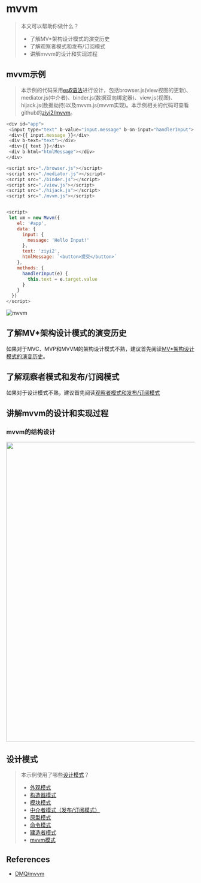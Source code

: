 # mvvm

> 本文可以帮助你做什么？
>- 了解MV*架构设计模式的演变历史
>- 了解观察者模式和发布/订阅模式
>- 讲解mvvm的设计和实现过程


## mvvm示例

> 本示例的代码采用[es6语法](https://ziyi2.github.io/2017/09/13/Es6%E5%88%9D%E6%8E%A2.html#more)进行设计，包括browser.js(view视图的更新)、mediator.js(中介者)、binder.js(数据双向绑定器)、view.js(视图)、hijack.js(数据劫持)以及mvvm.js(mvvm实现)。本示例相关的代码可查看github的[ziyi2/mvvm](https://github.com/ziyi2/mvvm)。

``` javascript
<div id="app">
 <input type="text" b-value="input.message" b-on-input="handlerInput">
 <div>{{ input.message }}</div>
 <div b-text="text"></div>
 <div>{{ text }}</div>
 <div b-html="htmlMessage"></div>
</div>

<script src="./browser.js"></script>
<script src="./mediator.js"></script>
<script src="./binder.js"></script>
<script src="./view.js"></script>
<script src="./hijack.js"></script>
<script src="./mvvm.js"></script>


<script>
 let vm = new Mvvm({
    el: '#app',
    data: {
      input: {
        message: 'Hello Input!'
      },
      text: 'ziyi2',
      htmlMessage: `<button>提交</button>`
    },
    methods: {
      handlerInput(e) {
        this.text = e.target.value
      }
    }
  })
</script>
```

![mvvm](http://onh40c6zw.bkt.clouddn.com/mvvm.gif?imageView2/1/w/400/h/200/format/gif/q/1|imageslim)

## 了解MV*架构设计模式的演变历史

如果对于MVC、MVP和MVVM的架构设计模式不熟，建议首先阅读[MV*架构设计模式的演变历史](https://github.com/ziyi2/mvvm/blob/master/doc/history.md)。

## 了解观察者模式和发布/订阅模式

如果对于设计模式不熟，建议首先阅读[观察者模式和发布/订阅模式](https://github.com/ziyi2/mvvm/blob/master/doc/mode.md)


## 讲解mvvm的设计和实现过程

### mvvm的结构设计

<img  width="800px" src="http://onh40c6zw.bkt.clouddn.com/%5Bmvvm%5Dmvvm_design.png"/>


## 设计模式

> 本示例使用了哪些[设计模式](https://ziyi2.github.io/2018/07/15/js%E8%AE%BE%E8%AE%A1%E6%A8%A1%E5%BC%8F.html#more)？
>-  [外观模式](https://github.com/ziyi2/js/blob/master/JS%E8%AE%BE%E8%AE%A1%E6%A8%A1%E5%BC%8F.md#facade%E5%A4%96%E8%A7%82%E6%A8%A1%E5%BC%8F)
>-  [构造器模式](https://github.com/ziyi2/js/blob/master/JS%E8%AE%BE%E8%AE%A1%E6%A8%A1%E5%BC%8F.md#constructor%E6%9E%84%E9%80%A0%E5%99%A8%E6%A8%A1%E5%BC%8F)
>-  [模块模式](https://github.com/ziyi2/js/blob/master/JS%E8%AE%BE%E8%AE%A1%E6%A8%A1%E5%BC%8F.md#module%E6%A8%A1%E5%9D%97%E6%A8%A1%E5%BC%8F)
>-  [中介者模式（发布/订阅模式）](https://github.com/ziyi2/js/blob/master/JS%E8%AE%BE%E8%AE%A1%E6%A8%A1%E5%BC%8F.md#mediator%E4%B8%AD%E4%BB%8B%E8%80%85%E6%A8%A1%E5%BC%8F)
>- [原型模式](https://github.com/ziyi2/js/blob/master/JS%E8%AE%BE%E8%AE%A1%E6%A8%A1%E5%BC%8F.md#prototype%E5%8E%9F%E5%9E%8B%E6%A8%A1%E5%BC%8F)
>- [命令模式](https://github.com/ziyi2/js/blob/master/JS%E8%AE%BE%E8%AE%A1%E6%A8%A1%E5%BC%8F.md#command%E5%91%BD%E4%BB%A4%E6%A8%A1%E5%BC%8F)
>- [建造者模式](https://github.com/ziyi2/js/blob/master/JS%E8%AE%BE%E8%AE%A1%E6%A8%A1%E5%BC%8F.md#%E5%BB%BA%E9%80%A0%E8%80%85%E6%A8%A1%E5%BC%8F)
>- [mvvm模式](https://github.com/ziyi2/js/blob/master/JS%E8%AE%BE%E8%AE%A1%E6%A8%A1%E5%BC%8F.md#mvvm)

## References
- [DMQ/mvvm](https://github.com/DMQ/mvvm)